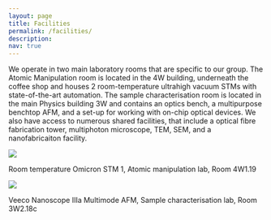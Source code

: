 ```yaml
---
layout: page
title: Facilities
permalink: /facilities/
description: 
nav: true
---
```


We operate in two main laboratory rooms that are specific to our group. The Atomic Manipulation room is located in the 4W building, underneath the coffee shop and houses 2 room-temperature ultrahigh vacuum STMs with state-of-the-art automation. The sample characterisation room is located in the main Physics building 3W and contains an optics bench, a multipurpose benchtop AFM, and a set-up for working with on-chip optical devices. We also have access to numerous shared facilities, that include a optical fibre fabrication tower, multiphoton microscope, TEM, SEM, and a nanofabricaiton facility.

<div class="center-flex">
  <div class="medium">
    <img class="rounded z-depth-1 h-medium" src="{{ '20130819-DSC_8566-001.jpg' | prepend: '/assets/img/' | relative_url }}">
    <p class="caption">Room temperature Omicron STM 1, Atomic manipulation lab, Room 4W1.19</p>
  </div>

  <div class="medium">
    <img class="rounded z-depth-1 h-medium" src="{{ 'PXL_20220110_103755305.PORTRAIT.png' | prepend: '/assets/img/' | relative_url }}">
    <p class="caption">Veeco Nanoscope IIIa Multimode AFM, Sample characterisation lab, Room 3W2.18c</p>
  </div>
</div>

